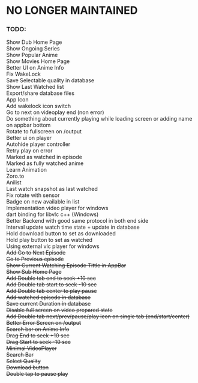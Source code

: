 # NO LONGER MAINTAINED
### TODO:
Show Dub Home Page  
Show Ongoing Series  
Show Popular Anime  
Show Movies Home Page  
Better UI on Anime Info  
Fix WakeLock  
Save Selectable quality in database  
Show Last Watched list  
Export/share database files  
App Icon  
Add wakelock icon switch  
Go to next on videoplay end (non error)  
Do something about currently playing while loading screen or adding name on appbar bottom  
Rotate to fullscreen on /output  
Better ui on player  
Autohide player controller  
Retry play on error  
Marked as watched in episode  
Marked as fully watched anime  
Learn Animation  
Zoro.to  
Anilist  
Last watch snapshot as last watched  
Fix rotate with sensor  
Badge on new available in list  
Implementation video player for windows  
dart binding for libvlc c++ (Windows)  
Better Backend with good same protocol in both end side  
Interval update watch time state + update in database  
Hold download button to set as downloaded  
Hold play button to set as watched  
Using external vlc player for windows  
~~Add Go to Next Episode~~  
~~Go to Previous episode~~  
~~Show Current Watching Episode Tittle in AppBar~~  
~~Show Sub Home Page~~  
~~Add Double tab end to seek +10 sec~~  
~~Add Double tab start to seek -10 sec~~  
~~Add Double tab center to play pause~~  
~~Add watched episode in database~~  
~~Save current Duration in database~~  
~~Disable full screen on video prepared state~~  
~~Add Double tab next/prev/pause/play icon on single tab (end/start/center)~~  
~~Better Error Screen on /output~~  
~~Search bar on Anime Info~~  
~~Drag End to seek +10 sec~~  
~~Drag Start to seek -10 sec~~  
~~Minimal VideoPlayer~~  
~~Search Bar~~  
~~Select Quality~~  
~~Download button~~  
~~Double tap to pause play~~  

